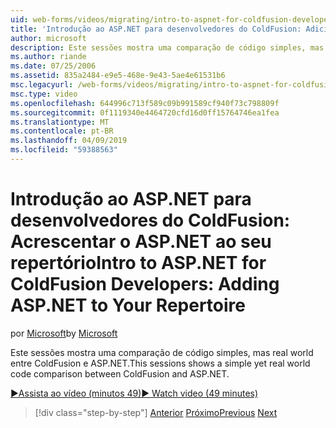 ```yaml
---
uid: web-forms/videos/migrating/intro-to-aspnet-for-coldfusion-developers-adding-aspnet-to-your-repertoire
title: 'Introdução ao ASP.NET para desenvolvedores do ColdFusion: Adicionando o ASP.NET ao seu repertório | Microsoft Docs'
author: microsoft
description: Este sessões mostra uma comparação de código simples, mas real world entre ColdFusion e ASP.NET.
ms.author: riande
ms.date: 07/25/2006
ms.assetid: 835a2484-e9e5-468e-9e43-5ae4e61531b6
msc.legacyurl: /web-forms/videos/migrating/intro-to-aspnet-for-coldfusion-developers-adding-aspnet-to-your-repertoire
msc.type: video
ms.openlocfilehash: 644996c713f589c09b991589cf940f73c798809f
ms.sourcegitcommit: 0f1119340e4464720cfd16d0ff15764746ea1fea
ms.translationtype: MT
ms.contentlocale: pt-BR
ms.lasthandoff: 04/09/2019
ms.locfileid: "59388563"
---
```

# <a name="intro-to-aspnet-for-coldfusion-developers-adding-aspnet-to-your-repertoire"></a><span data-ttu-id="acd7c-103">Introdução ao ASP.NET para desenvolvedores do ColdFusion: Acrescentar o ASP.NET ao seu repertório</span><span class="sxs-lookup"><span data-stu-id="acd7c-103">Intro to ASP.NET for ColdFusion Developers: Adding ASP.NET to Your Repertoire</span></span>

<span data-ttu-id="acd7c-104">por [Microsoft](https://github.com/microsoft)</span><span class="sxs-lookup"><span data-stu-id="acd7c-104">by [Microsoft](https://github.com/microsoft)</span></span>

<span data-ttu-id="acd7c-105">Este sessões mostra uma comparação de código simples, mas real world entre ColdFusion e ASP.NET.</span><span class="sxs-lookup"><span data-stu-id="acd7c-105">This sessions shows a simple yet real world code comparison between ColdFusion and ASP.NET.</span></span>

[<span data-ttu-id="acd7c-106">&#9654;Assista ao vídeo (minutos 49)</span><span class="sxs-lookup"><span data-stu-id="acd7c-106">&#9654; Watch video (49 minutes)</span></span>](https://channel9.msdn.com/Blogs/ASP-NET-Site-Videos/intro-to-aspnet-for-coldfusion-developers-adding-aspnet-to-your-repertoire)

> [!div class="step-by-step"]
> <span data-ttu-id="acd7c-107">[Anterior](intro-to-aspnet-for-jsp-developers-building-applications.md)
> [Próximo](introduction-to-aspnet-for-coldfusion-developers-building-an-aspnet-application.md)</span><span class="sxs-lookup"><span data-stu-id="acd7c-107">[Previous](intro-to-aspnet-for-jsp-developers-building-applications.md)
[Next](introduction-to-aspnet-for-coldfusion-developers-building-an-aspnet-application.md)</span></span>
